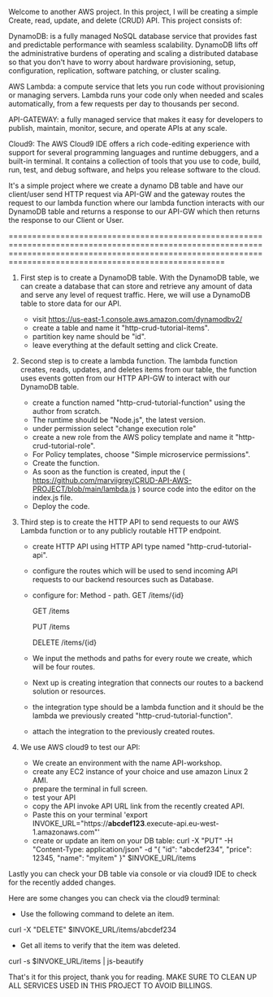 Welcome to another AWS project. In this project, I will be creating a simple Create, read, update, and delete (CRUD) API. This project consists of:


DynamoDB: is a fully managed NoSQL database service that provides fast and predictable performance with seamless 
scalability. DynamoDB lifts off the administrative burdens of operating and scaling a distributed database so
that you don't have to worry about hardware provisioning, setup, configuration, replication, software patching, 
or cluster scaling.

AWS Lambda: a compute service that lets you run code without provisioning or managing servers. Lambda runs your 
code only when needed and scales automatically, from a few requests per day to thousands per second. 

API-GATEWAY: a fully managed service that makes it easy for developers to publish, maintain, monitor, secure, and operate APIs at any scale.

Cloud9: The AWS Cloud9 IDE offers a rich code-editing experience with support for several programming languages and runtime debuggers, and a built-in terminal. It contains a collection of tools that you use to code, build, run, test, and debug software, and helps you release software to the cloud.

It's a simple project where we create a dynamo DB table and have our client/user send HTTP request via API-GW and the gateway routes the request to our lambda function where our lambda function interacts with our 
DynamoDB table and returns a response to our API-GW which then returns the response to our Client or User.

================================================================================================================================================================================================================
1. First step is to create a DynamoDB table. With the DynamoDB table, we can create a database that can store and retrieve
   any amount of data and serve any level of request traffic. Here, we will use a DynamoDB table to store data for our API.
   - visit https://us-east-1.console.aws.amazon.com/dynamodbv2/
   - create a table and name it "http-crud-tutorial-items".
   - partition key name should be "id".
   - leave everything at the default setting and click Create.
     
2. Second step is to create a lambda function. The lambda function creates, reads, updates, and deletes items from our table, the function uses events gotten from our HTTP API-GW to interact with our DynamoDB table.
   - create a function named "http-crud-tutorial-function" using the author from scratch.
   - The runtime should be "Node.js", the latest version.
   - under permission select "change execution role"
   - create a new role from the AWS policy template and name it "http-crud-tutorial-role".
   - For Policy templates, choose "Simple microservice permissions".
   - Create the function.
   - As soon as the function is created, input the ( https://github.com/marviigrey/CRUD-API-AWS-PROJECT/blob/main/lambda.js ) source code into the editor on the index.js file.
   - Deploy the code.

3. Third step is to create the HTTP API to send requests to our AWS Lambda function or to any publicly routable HTTP endpoint.
   - create HTTP API using HTTP API type named "http-crud-tutorial-api".
   - configure the routes which will be used to send incoming API requests to our backend resources such as Database.
   - configure for:
      Method - path.
      GET /items/{id}

      GET /items

      PUT /items

      DELETE /items/{id}
     
   - We input the methods and paths for every route we create, which will be four  routes.
   - Next up is creating integration that connects our routes to a backend solution or resources.
   - the integration type should be a lambda function and it should be the lambda we previously created "http-crud-tutorial-function".
   - attach the integration to the previously created routes.
  
4. We use AWS cloud9 to test our API:
   - We create an environment with the name API-workshop.
   - create any EC2 instance of your choice and use amazon Linux 2 AMI.
   - prepare the terminal in full screen.
   - test your API
   - copy the API invoke API URL link from the recently created API.
   - Paste this on your terminal 'export INVOKE_URL="https://**abcdef123**.execute-api.eu-west-1.amazonaws.com"'
   - create or update an item on your DB table: curl -X "PUT" -H "Content-Type: application/json" -d "{
    \"id\": \"abcdef234\",
    \"price\": 12345,
    \"name\": \"myitem\"
}" $INVOKE_URL/items

Lastly you can check your DB table via console or via cloud9 IDE to check for the recently added changes.

Here are some changes you can check via the cloud9 terminal:
- Use the following command to delete an item.
  
curl -X "DELETE" $INVOKE_URL/items/abcdef234

- Get all items to verify that the item was deleted.
  
curl -s $INVOKE_URL/items | js-beautify

That's it for this project, thank you for reading. 
MAKE SURE TO CLEAN UP ALL SERVICES USED IN THIS PROJECT TO AVOID BILLINGS.
